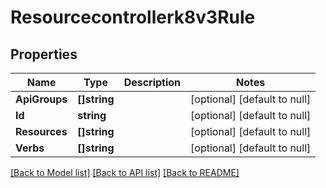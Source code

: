 # Resourcecontrollerk8v3Rule

## Properties
Name | Type | Description | Notes
------------ | ------------- | ------------- | -------------
**ApiGroups** | **[]string** |  | [optional] [default to null]
**Id** | **string** |  | [optional] [default to null]
**Resources** | **[]string** |  | [optional] [default to null]
**Verbs** | **[]string** |  | [optional] [default to null]

[[Back to Model list]](../README.md#documentation-for-models) [[Back to API list]](../README.md#documentation-for-api-endpoints) [[Back to README]](../README.md)

